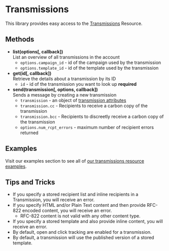 # Transmissions

This library provides easy access to the [Transmissions](https://developers.sparkpost.com/api/transmissions) Resource.

## Methods
* **list(options[, callback])**<br />
  List an overview of all transmissions in the account
  * `options.campaign_id` - id of the campaign used by the transmission
  * `options.template_id` - id of the template used by the transmission
* **get(id[, callback])**<br />
  Retrieve the details about a transmission by its ID
  * `id` - id of the transmission you want to look up **required**
* **send(transmission[, options, callback])**<br />
  Sends a message by creating a new transmission
  * `transmission` - an object of [transmission attributes](https://developers.sparkpost.com/api/transmissions#header-transmission-attributes)
  * `transmission.cc` - Recipients to receive a carbon copy of the transmission
  * `transmission.bcc` - Recipients to discreetly receive a carbon copy of the transmission
  * `options.num_rcpt_errors` - maximum number of recipient errors returned

## Examples

Visit our examples section to see all of [our transmissions resource examples](/examples/transmissions).

## Tips and Tricks
* If you specify a stored recipient list and inline recipients in a Transmission, you will receive an error.
* If you specify HTML and/or Plain Text content and then provide RFC-822 encoded content, you will receive an error.
    * RFC-822 content is not valid with any other content type.
* If you specify a stored template and also provide inline content, you will receive an error.
* By default, open and click tracking are enabled for a transmission.
* By default, a transmission will use the published version of a stored template.
